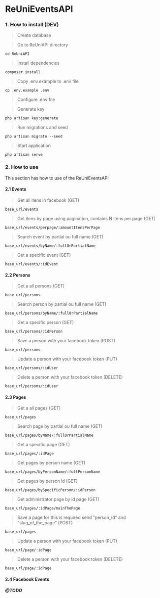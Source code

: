 # ReUniEventsAPI

### 1. How to install (DEV)

> Create database

> Go to ReUniAPI directory

```
cd ReUniAPI
```

> Install dependencies

```
composer install
```

> Copy .env.example to .env file

```
cp .env.example .env
```

> Configure .env file

> Generate key

```
php artisan key:generate
```

> Run migrations and seed

```
php artisan migrate --seed
```

> Start application
```
php artisan serve
```

### 2. How to use

This section has how to use of the ReUniEventsAPI

#### 2.1 Events

> Get all itens in facebook (GET)

```
base_url/events
```


> Get itens by page using pagination, contains N itens per page (GET)

```
base_url/events/perpage/:amountItensPerPage
```
> Search event by partial ou full name (GET)

```
base_url/events/byName/:fullOrPartialName
```

> Get a specific event (GET)

```
base_url/events/:idEvent
```

#### 2.2 Persons

> Get a all persons (GET)

```
base_url/persons
```

> Search person by partial ou full name (GET)

```
base_url/persons/byName/:fullOrPartialName
```

> Get a specific person (GET)

```
base_url/persons/:idPerson
```

> Save a person with your facebook token (POST)

```
base_url/persons
```

> Update a person with your facebook token (PUT)

```
base_url/persons/:idUser
```


> Delete a person with your facebook token (DELETE)

```
base_url/persons/:idUser
```

#### 2.3 Pages

> Get a all pages (GET)

```
base_url/pages
```

> Search page by partial ou full name (GET)

```
base_url/pages/byName/:fullOrPartialName
```

> Get a specific page (GET)

```
base_url/pages/:idPage
```

> Get pages by person name (GET)

```
base_url/pages/byPersonName/:fullPersonName
```

> Get pages by person id (GET)

```
base_url/pages/bySpecificPerson/:idPerson
```

> Get administrator page by id page (GET)

```
base_url/pages/:idPage/mainThePage
```

> Save a page for this is required send "person_id" and "slug_of_the_page" (POST)

```
base_url/pages
```

> Update a person with your facebook token (PUT)

```
base_url/page/:idPage
```


> Delete a person with your facebook token (DELETE)

```
base_url/page/:idPage
```

#### 2.4 Facebook Events

**_@TODO_**
